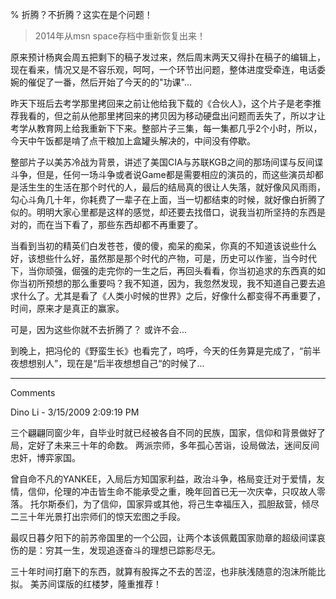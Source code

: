 % 折腾？不折腾？这实在是个问题！

> 2014年从msn space存档中重新恢复出来！

原来预计杨爽会周五把剩下的稿子发过来，然后周末两天又得扑在稿子的编辑上，现在看来，情况又是不容乐观，呵呵，一个环节出问题，整体进度受牵连，电话委婉的催促了一番，然后开始了今天的的"功课"...


昨天下班后去考学那里拷回来之前让他给我下载的《合伙人》，这个片子是老李推荐我看的，但之前从他那里拷回来的拷贝因为移动硬盘出问题而丢失了，所以才让考学从教育网上给我重新下下来。整部片子三集，每一集都几乎2个小时，所以，今天中午饭都是啃了点干粮加上盒罐头解决的，中间没有停歇。

整部片子以美苏冷战为背景，讲述了美国CIA与苏联KGB之间的那场间谍与反间谍斗争，但是，任何一场斗争或者说Game都是需要相应的演员的，而这些演员却都是活生生的生活在那个时代的人，最后的结局真的很让人失落，就好像风风雨雨，勾心斗角几十年，你耗费了一辈子在上面，当一切都结束的时候，就好像白折腾了似的。明明大家心里都是这样的感觉，却还要去找借口，说我当初所坚持的东西是对的，而在当下看了，那些东西却都不再重要了。

当看到当初的精英们白发苍苍，傻的傻，痴呆的痴呆，你真的不知道该说些什么好，该想些什么好，虽然那是那个时代的产物，可是，历史可以作鉴，当今时代下，当你顽强，倔强的走完你的一生之后，再回头看看，你当初追求的东西真的如你当初所预想的那么重要吗？我不知道，因为，我忽然发现，我不知道自己要去追求什么了。尤其是看了《人类小时候的世界》之后，好像什么都变得不再重要了，时间，原来才是真正的赢家。 

可是，因为这些你就不去折腾了？ 或许不会...

到晚上，把冯伦的《野蛮生长》也看完了，呜呼，今天的任务算是完成了，“前半夜想想别人”，现在是“后半夜想想自己“的时候了...


----------------------------------------------

Comments

Dino Li - 3/15/2009 2:09:19 PM

三个翩翩同窗少年，自毕业时就已经被各自不同的民族，国家，信仰和背景做好了局，定好了未来三十年的命数。
两派宗师，多年孤心苦诣，设局做法，迷间反间忠奸，博弈家国。

曾自命不凡的YANKEE，入局后方知国家利益，政治斗争，格局变迁对于爱情，友情，信仰，伦理的冲击皆生命不能承受之重，晚年回首已无一次庆幸，只叹故人零落。
托尔斯泰们，为了信仰，国家异或其他，将己生幸福压入，孤胆敌营，倾尽二三十年光景打出宗师们的惊天宏图之手段。

最叹日暮夕阳下的前苏帝国里的一个公园，让两个本该佩戴国家勋章的超级间谍哀伤的是：穷其一生，发现追逐奋斗的理想已踪影尽无。

三十年时间打磨下的东西，就算有股挥之不去的苦涩，也非肤浅随意的泡沫所能比拟。
美苏间谍版的红楼梦，隆重推荐！